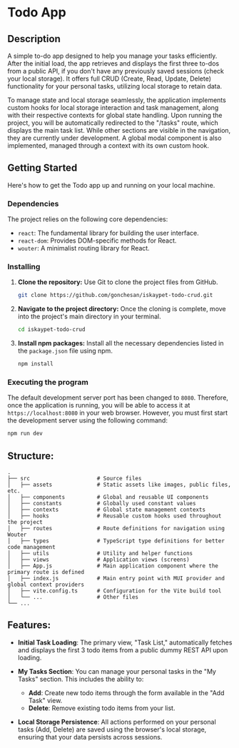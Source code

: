 # Todo App

## Description

A simple to-do app designed to help you manage your tasks efficiently. After the
initial load, the app retrieves and displays the first three to-dos from a
public API, if you don't have any previously saved sessions (check your local
storage). It offers full CRUD (Create, Read, Update, Delete) functionality for
your personal tasks, utilizing local storage to retain data.

To manage state and local storage seamlessly, the application implements custom
hooks for local storage interaction and task management, along with their
respective contexts for global state handling. Upon running the project, you
will be automatically redirected to the "/tasks" route, which displays the main
task list. While other sections are visible in the navigation, they are
currently under development. A global modal component is also implemented,
managed through a context with its own custom hook.

## Getting Started

Here's how to get the Todo app up and running on your local machine.

### Dependencies

The project relies on the following core dependencies:

- `react`: The fundamental library for building the user interface.
- `react-dom`: Provides DOM-specific methods for React.
- `wouter`: A minimalist routing library for React.

### Installing

1.  **Clone the repository:** Use Git to clone the project files from GitHub.

    ```bash
    git clone https://github.com/gonchesan/iskaypet-todo-crud.git
    ```

2.  **Navigate to the project directory:** Once the cloning is complete, move
    into the project's main directory in your terminal.

    ```bash
    cd iskaypet-todo-crud
    ```

3.  **Install npm packages:** Install all the necessary dependencies listed in
    the `package.json` file using npm.

    ```bash
    npm install
    ```

### Executing the program

The default development server port has been changed to `8080`. Therefore, once
the application is running, you will be able to access it at
`https://localhost:8080` in your web browser. However, you must first start the
development server using the following command:

```bash
npm run dev
```

## Structure:

```
.
├── src                     # Source files
│   ├── assets              # Static assets like images, public files, etc.
│   ├── components          # Global and reusable UI components
│   ├── constants           # Globally used constant values
│   ├── contexts            # Global state management contexts
│   ├── hooks               # Reusable custom hooks used throughout the project
│   ├── routes              # Route definitions for navigation using Wouter
│   ├── types               # TypeScript type definitions for better code management
│   ├── utils               # Utility and helper functions
│   ├── views               # Application views (screens)
│   ├── App.js              # Main application component where the primary route is defined
│   ├── index.js            # Main entry point with MUI provider and global context providers
│   ├── vite.config.ts      # Configuration for the Vite build tool
│   └── ...                 # Other files
└── ...
```

## Features:

- **Initial Task Loading**: The primary view, "Task List," automatically fetches
  and displays the first 3 todo items from a public dummy REST API upon loading.

- **My Tasks Section**: You can manage your personal tasks in the "My Tasks"
  section. This includes the ability to:
  - **Add**: Create new todo items through the form available in the "Add Task"
    view.
  - **Delete**: Remove existing todo items from your list.
- **Local Storage Persistence**: All actions performed on your personal tasks
  (Add, Delete) are saved using the browser's local storage, ensuring that your
  data persists across sessions.
